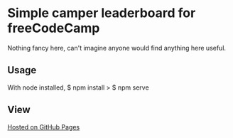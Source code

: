 # Simple camper leaderboard for freeCodeCamp
Nothing fancy here, can't imagine anyone would find anything here useful.

## Usage
With node installed, $ npm install >  $ npm serve

## View
[Hosted on GitHub Pages](https://thenamesviper.github.io/camper_leaderboard/)